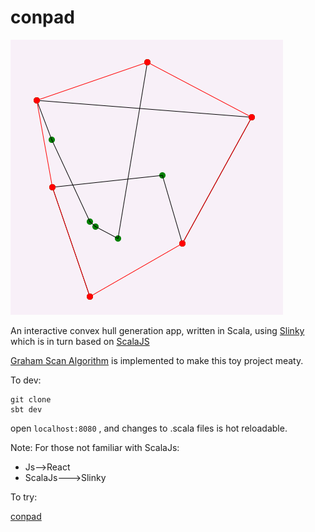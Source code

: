# conpad

![Convex Hull](https://github.com/YUFAN2GA/conpad/blob/main/public/convex-hull.png?raw=true)

An interactive convex hull generation app, written in Scala, using [Slinky](slinky.dev) which is in turn based on [ScalaJS](https://www.scala-js.org/)

[Graham Scan Algorithm](https://en.wikipedia.org/wiki/Graham_scan) is implemented to make this toy project meaty.

To dev:

```
git clone
sbt dev
```
open `localhost:8080` , and changes to .scala files is hot reloadable. 

Note:
For those not familiar with ScalaJs:
- Js-->React
- ScalaJs--->Slinky

To try:

[conpad](https://yufan2ga.github.io/conpad)


